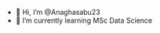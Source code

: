 - 👋 Hi, I’m @Anaghasabu23
- 🌱 I’m currently learning MSc Data Science


<!---
Anaghasabu23/Anaghasabu23 is a ✨ special ✨ repository because its `README.md` (this file) appears on your GitHub profile.
You can click the Preview link to take a look at your changes.
--->
